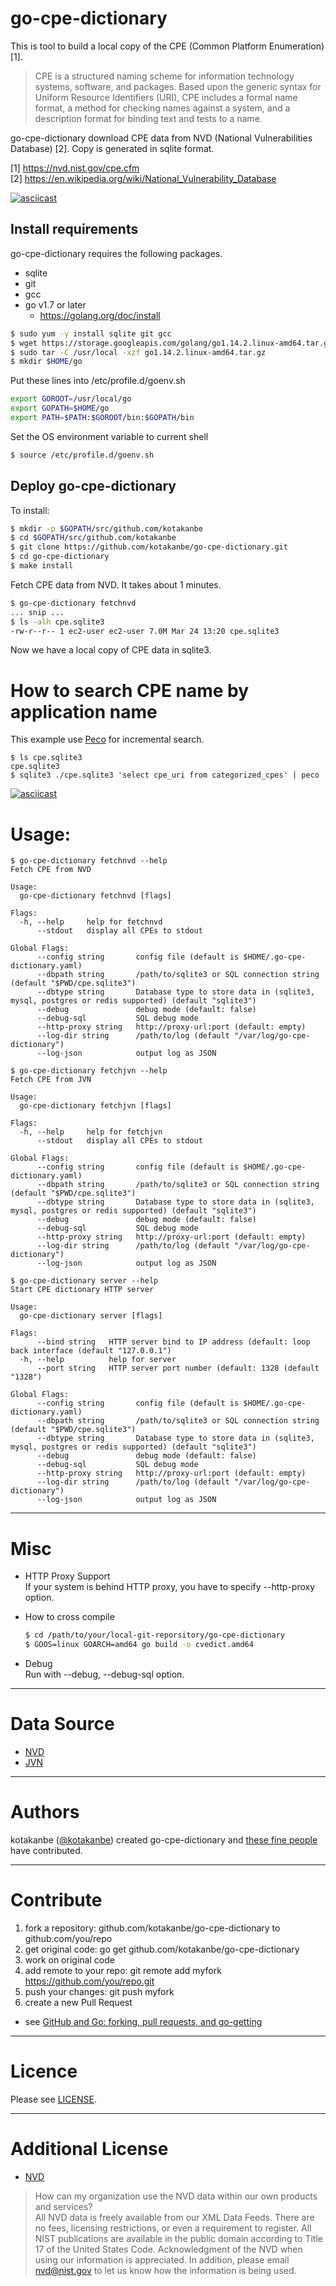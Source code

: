 # go-cpe-dictionary

This is tool to build a local copy of the CPE (Common Platform Enumeration) [1].

> CPE is a structured naming scheme for information technology systems, software, and packages. Based upon the generic syntax for Uniform Resource Identifiers (URI), CPE includes a formal name format, a method for checking names against a system, and a description format for binding text and tests to a name.

go-cpe-dictionary download CPE data from NVD (National Vulnerabilities Database) [2].
Copy is generated in sqlite format.

[1] https://nvd.nist.gov/cpe.cfm  
[2] https://en.wikipedia.org/wiki/National_Vulnerability_Database  

[![asciicast](https://asciinema.org/a/asvc87lbpad5999shqk0xvtc0.png)](https://asciinema.org/a/asvc87lbpad5999shqk0xvtc0)

## Install requirements

go-cpe-dictionary requires the following packages.

- sqlite
- git
- gcc
- go v1.7 or later
    - https://golang.org/doc/install

```bash
$ sudo yum -y install sqlite git gcc
$ wget https://storage.googleapis.com/golang/go1.14.2.linux-amd64.tar.gz
$ sudo tar -C /usr/local -xzf go1.14.2.linux-amd64.tar.gz
$ mkdir $HOME/go
```
Put these lines into /etc/profile.d/goenv.sh

```bash
export GOROOT=/usr/local/go
export GOPATH=$HOME/go
export PATH=$PATH:$GOROOT/bin:$GOPATH/bin
```

Set the OS environment variable to current shell
```bash
$ source /etc/profile.d/goenv.sh
```

## Deploy go-cpe-dictionary

To install:

```bash
$ mkdir -p $GOPATH/src/github.com/kotakanbe
$ cd $GOPATH/src/github.com/kotakanbe
$ git clone https://github.com/kotakanbe/go-cpe-dictionary.git
$ cd go-cpe-dictionary
$ make install
```

Fetch CPE data from NVD. It takes about 1 minutes.  

```bash
$ go-cpe-dictionary fetchnvd
... snip ...
$ ls -alh cpe.sqlite3
-rw-r--r-- 1 ec2-user ec2-user 7.0M Mar 24 13:20 cpe.sqlite3
```

Now we have a local copy of CPE data in sqlite3.  

# How to search CPE name by application name

This example use [Peco](https://github.com/peco/peco) for incremental search.

```
$ ls cpe.sqlite3
cpe.sqlite3
$ sqlite3 ./cpe.sqlite3 'select cpe_uri from categorized_cpes' | peco
```

[![asciicast](https://asciinema.org/a/asvc87lbpad5999shqk0xvtc0.png)](https://asciinema.org/a/asvc87lbpad5999shqk0xvtc0)


# Usage:

```console
$ go-cpe-dictionary fetchnvd --help
Fetch CPE from NVD

Usage:
  go-cpe-dictionary fetchnvd [flags]

Flags:
  -h, --help     help for fetchnvd
      --stdout   display all CPEs to stdout

Global Flags:
      --config string       config file (default is $HOME/.go-cpe-dictionary.yaml)
      --dbpath string       /path/to/sqlite3 or SQL connection string (default "$PWD/cpe.sqlite3")
      --dbtype string       Database type to store data in (sqlite3, mysql, postgres or redis supported) (default "sqlite3")
      --debug               debug mode (default: false)
      --debug-sql           SQL debug mode
      --http-proxy string   http://proxy-url:port (default: empty)
      --log-dir string      /path/to/log (default "/var/log/go-cpe-dictionary")
      --log-json            output log as JSON

$ go-cpe-dictionary fetchjvn --help
Fetch CPE from JVN

Usage:
  go-cpe-dictionary fetchjvn [flags]

Flags:
  -h, --help     help for fetchjvn
      --stdout   display all CPEs to stdout

Global Flags:
      --config string       config file (default is $HOME/.go-cpe-dictionary.yaml)
      --dbpath string       /path/to/sqlite3 or SQL connection string (default "$PWD/cpe.sqlite3")
      --dbtype string       Database type to store data in (sqlite3, mysql, postgres or redis supported) (default "sqlite3")
      --debug               debug mode (default: false)
      --debug-sql           SQL debug mode
      --http-proxy string   http://proxy-url:port (default: empty)
      --log-dir string      /path/to/log (default "/var/log/go-cpe-dictionary")
      --log-json            output log as JSON

$ go-cpe-dictionary server --help
Start CPE dictionary HTTP server

Usage:
  go-cpe-dictionary server [flags]

Flags:
      --bind string   HTTP server bind to IP address (default: loop back interface (default "127.0.0.1")
  -h, --help          help for server
      --port string   HTTP server port number (default: 1328 (default "1328")

Global Flags:
      --config string       config file (default is $HOME/.go-cpe-dictionary.yaml)
      --dbpath string       /path/to/sqlite3 or SQL connection string (default "$PWD/cpe.sqlite3")
      --dbtype string       Database type to store data in (sqlite3, mysql, postgres or redis supported) (default "sqlite3")
      --debug               debug mode (default: false)
      --debug-sql           SQL debug mode
      --http-proxy string   http://proxy-url:port (default: empty)
      --log-dir string      /path/to/log (default "/var/log/go-cpe-dictionary")
      --log-json            output log as JSON
```

----

# Misc

- HTTP Proxy Support  
If your system is behind HTTP proxy, you have to specify --http-proxy option.

- How to cross compile
    ```bash
    $ cd /path/to/your/local-git-reporsitory/go-cpe-dictionary
    $ GOOS=linux GOARCH=amd64 go build -o cvedict.amd64
    ```

- Debug  
Run with --debug, --debug-sql option.

----

# Data Source

- [NVD](https://nvd.nist.gov/)
- [JVN](https://jvndb.jvn.jp/)

----

# Authors

kotakanbe ([@kotakanbe](https://twitter.com/kotakanbe)) created go-cpe-dictionary and [these fine people](https://github.com/future-architect/go-cpe-dictionary/graphs/contributors) have contributed.

----

# Contribute

1. fork a repository: github.com/kotakanbe/go-cpe-dictionary to github.com/you/repo
2. get original code: go get github.com/kotakanbe/go-cpe-dictionary
3. work on original code
4. add remote to your repo: git remote add myfork https://github.com/you/repo.git
5. push your changes: git push myfork
6. create a new Pull Request

- see [GitHub and Go: forking, pull requests, and go-getting](http://blog.campoy.cat/2014/03/github-and-go-forking-pull-requests-and.html)

----

# Licence

Please see [LICENSE](https://github.com/kotakanbe/go-cpe-dictionary/blob/master/LICENSE).

----

# Additional License

- [NVD](https://nvd.nist.gov/faq)
>How can my organization use the NVD data within our own products and services?  
> All NVD data is freely available from our XML Data Feeds. There are no fees, licensing restrictions, or even a requirement to register. All NIST publications are available in the public domain according to Title 17 of the United States Code. Acknowledgment of the NVD  when using our information is appreciated. In addition, please email nvd@nist.gov to let us know how the information is being used.  
 
